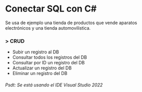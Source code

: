 # Conectar SQL con C#

Se usa de ejemplo una tienda de productos que vende aparatos electrónicos y una tienda automovilistica.

### **> CRUD**

* Subir un registro al DB
* Consultar todos los registros del DB
* Consultar por ID un registro del DB
* Actualizar un registro del DB
* Eliminar un registro del DB

###### Psdt: Se está usando el IDE Visual Studio 2022
